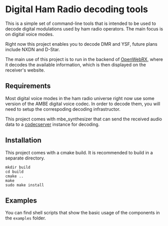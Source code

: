 # Digital Ham Radio decoding tools

This is a simple set of command-line tools that is intended to be used to decode digital modulations used by ham radio
operators. The main focus is on digital voice modes.

Right now this project enables you to decode DMR and YSF, future plans include NXDN and D-Star.

The main use of this project is to run in the backend of [OpenWebRX](https://github.com/jketterl/openwebrx), where it
decodes the available information, which is then displayed on the receiver's website.

## Requirements

Most digital voice modes in the ham radio universe right now use some version of the AMBE digital voice codec. In order
to decode them, you will need to setup the correspoding decoding infrastructor.

This project comes with mbe_synthesizer that can send the received audio data to a
[codecserver](https://github.com/jketterl/codecserver) instance for decoding.

## Installation

This project comes with a cmake build. It is recommended to build in a separate directory.

```
mkdir build
cd build
cmake ..
make
sudo make install
```

## Examples

You can find shell scripts that show the basic usage of the components in the `examples` folder.